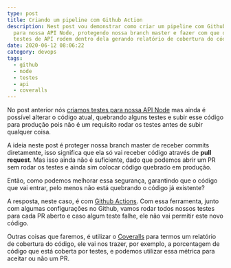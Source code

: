 ```yaml
---
type: post
title: Criando um pipeline com Github Action
description: Nest post vou demonstrar como criar um pipeline com Github Action
  para nossa API Node, protegendo nossa branch master e fazer com que os nossos
  testes de API rodem dentro dela gerando relatório de cobertura do código.
date: 2020-06-12 08:06:22
category: devops
tags:
  - github
  - node
  - testes
  - api
  - coveralls
---
```

No post anterior nós [criamos testes para nossa API Node](https://lucasmarques.dev/criando-testes-para-api-node/) mas ainda é possível alterar o código atual, quebrando alguns testes e subir esse código para produção pois não é um requisito rodar os testes antes de subir qualquer coisa.

A ideia neste post é proteger nossa branch master de receber commits diretamente, isso significa que ela só vai receber código através de **pull request**. Mas isso ainda não é suficiente, dado que podemos abrir um PR sem rodar os testes e ainda sim colocar código quebrado em produção.  

Então, como podemos melhorar essa segurança, garantindo que o código que vai entrar, pelo menos não está quebrando o código já existente?  

A resposta, neste caso, é com [Github Actions](https://github.com/features/actions). Com essa ferramenta, junto com algumas configurações no Github, vamos rodar todos nossos testes para cada PR aberto e caso algum teste falhe, ele não vai permitir este novo código.  

Outras coisas que faremos, é utilizar o [Coveralls](https://coveralls.io/) para termos um relatório de cobertura do código, ele vai nos trazer, por exemplo, a porcentagem de código que está coberta por testes, e podemos utilizar essa métrica para aceitar ou não um PR.